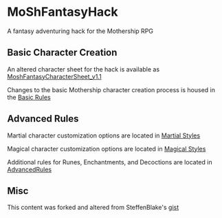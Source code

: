 # MoShFantasyHack
A fantasy adventuring hack for the Mothership RPG

## Basic Character Creation
An altered character sheet for the hack is available as [MoshFantasyCharacterSheet_v1.1](MoShFantasyCharacterSheet_v1.1.pdf)

Changes to the basic Mothership character creation process is housed in the [Basic Rules](BasicRules.md)

## Advanced Rules
Martial character customization options are located in [Martial Styles](MartialStyles.md)

Magical character customization options are located in [Magical Styles](MagicalStyles.md)

Additional rules for Runes, Enchantments, and Decoctions are located in [AdvancedRules](AdvancedRules.md)

## Misc

This content was forked and altered from SteffenBlake's [gist](https://gist.github.com/SteffenBlake/60d344500c76c18adda4ea99c074a21d) 
